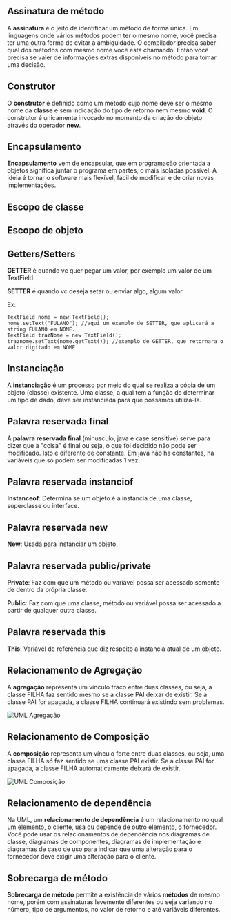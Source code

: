 ## Assinatura de método

A **assinatura** é o jeito de identificar um método de forma única. Em linguagens onde vários métodos podem ter o mesmo nome, você precisa ter uma outra forma de evitar a ambiguidade. O compilador precisa saber qual dos métodos com mesmo nome você está chamando. Então você precisa se valer de informações extras disponíveis no método para tomar uma decisão.

## Construtor

O **construtor** é definido como um método cujo nome deve ser o mesmo nome da **classe** e sem indicação do tipo de retorno nem mesmo **void**. O construtor é unicamente invocado no momento da criação do objeto através do operador **new**.

## Encapsulamento

**Encapsulamento** vem de encapsular, que em programação orientada a objetos significa juntar o programa em partes, o mais isoladas possível. A ideia é tornar o software mais flexível, fácil de modificar e de criar novas implementações.

## Escopo de classe



## Escopo de objeto



## Getters/Setters

**GETTER** é quando vc quer pegar um valor, por exemplo um valor de um TextField.

**SETTER** é quando vc deseja setar ou enviar algo, algum valor.

Ex:
```
TextField nome = new TextField();
nome.setText("FULANO"); //aqui um exemplo de SETTER, que aplicará a string FULANO em NOME.
TextField trazNome = new TextField();
traznome.setText(nome.getText()); //exemplo de GETTER, que retornara o valor digitado em NOME
```
## Instanciação

A **instanciação** é um processo por meio do qual se realiza a cópia de um objeto (classe) existente. Uma classe, a qual tem a função de determinar um tipo de dado, deve ser instanciada para que possamos utilizá-la.

## Palavra reservada final

A **palavra reservada final** (minusculo, java e case sensitive) serve para dizer que a "coisa" é final ou seja, o que foi decidido não pode ser modificado. Isto é diferente de constante. Em java não ha constantes, ha variáveis que só podem ser modificadas 1 vez.

## Palavra reservada instanciof

**Instanceof**: Determina se um objeto é a instancia de uma classe, superclasse ou interface.

## Palavra reservada new

 **New**: Usada para instanciar um objeto.

## Palavra reservada public/private

**Private**: Faz com que um método ou variável possa ser acessado somente de dentro da própria classe.       

**Public**: Faz com que uma classe, método ou variável possa ser acessado a partir de qualquer outra classe.

## Palavra reservada this

**This**: Variável de referência que diz respeito a instancia atual de um objeto.

## Relacionamento de Agregação

A **agregação** representa um vínculo fraco entre duas classes, ou seja, a classe FILHA faz sentido mesmo se a classe PAI deixar de existir. Se a classe PAI for apagada, a classe FILHA continuará existindo sem problemas.

![UML Agregação](http://www.cleibsonalmeida.blog.br/site/wp-content/uploads/2012/08/uml_agregacao.gif)

## Relacionamento de Composição

A **composição** representa um vínculo forte entre duas classes, ou seja, uma classe FILHA só faz sentido se uma classe PAI existir. Se a classe PAI for apagada, a classe FILHA automaticamente deixará de existir.

![UML Composição](http://www.cleibsonalmeida.blog.br/site/wp-content/uploads/2012/08/uml_composicao.gif)

## Relacionamento de dependência

Na UML, um **relacionamento de dependência** é um relacionamento no qual um elemento, o cliente, usa ou depende de outro elemento, o fornecedor. Você pode usar os relacionamentos de dependência nos diagramas de classe, diagramas de componentes, diagramas de implementação e diagramas de caso de uso para indicar que uma alteração para o fornecedor deve exigir uma alteração para o cliente.

## Sobrecarga de método

**Sobrecarga de método** permite a existência de vários **métodos** de mesmo nome, porém com assinaturas levemente diferentes ou seja variando no número, tipo de argumentos, no valor de retorno e até variáveis diferentes.
